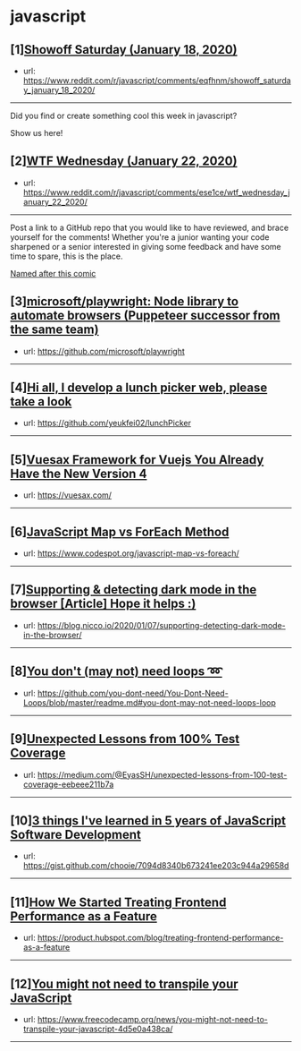 # javascript
## [1][Showoff Saturday (January 18, 2020)](https://www.reddit.com/r/javascript/comments/eqfhnm/showoff_saturday_january_18_2020/)
- url: https://www.reddit.com/r/javascript/comments/eqfhnm/showoff_saturday_january_18_2020/
---
Did you find or create something cool this week in javascript? 

Show us here!
## [2][WTF Wednesday (January 22, 2020)](https://www.reddit.com/r/javascript/comments/ese1ce/wtf_wednesday_january_22_2020/)
- url: https://www.reddit.com/r/javascript/comments/ese1ce/wtf_wednesday_january_22_2020/
---
Post a link to a GitHub repo that you would like to have reviewed, and brace yourself for the comments!
Whether you're a junior wanting your code sharpened or a senior interested in giving some feedback and have some time to spare, 
this is the place.

[Named after this comic](https://davidwalsh.name/demo/code-review.png)
## [3][microsoft/playwright: Node library to automate browsers (Puppeteer successor from the same team)](https://www.reddit.com/r/javascript/comments/esj2m6/microsoftplaywright_node_library_to_automate/)
- url: https://github.com/microsoft/playwright
---

## [4][Hi all, I develop a lunch picker web, please take a look](https://www.reddit.com/r/javascript/comments/esszq5/hi_all_i_develop_a_lunch_picker_web_please_take_a/)
- url: https://github.com/yeukfei02/lunchPicker
---

## [5][Vuesax Framework for Vuejs You Already Have the New Version 4](https://www.reddit.com/r/javascript/comments/essed7/vuesax_framework_for_vuejs_you_already_have_the/)
- url: https://vuesax.com/
---

## [6][JavaScript Map vs ForEach Method](https://www.reddit.com/r/javascript/comments/esrauk/javascript_map_vs_foreach_method/)
- url: https://www.codespot.org/javascript-map-vs-foreach/
---

## [7][Supporting &amp; detecting dark mode in the browser [Article] Hope it helps :)](https://www.reddit.com/r/javascript/comments/esra3u/supporting_detecting_dark_mode_in_the_browser/)
- url: https://blog.nicco.io/2020/01/07/supporting-detecting-dark-mode-in-the-browser/
---

## [8][You don't (may not) need loops ➿](https://www.reddit.com/r/javascript/comments/esr5j2/you_dont_may_not_need_loops/)
- url: https://github.com/you-dont-need/You-Dont-Need-Loops/blob/master/readme.md#you-dont-may-not-need-loops-loop
---

## [9][Unexpected Lessons from 100% Test Coverage](https://www.reddit.com/r/javascript/comments/esnz08/unexpected_lessons_from_100_test_coverage/)
- url: https://medium.com/@EyasSH/unexpected-lessons-from-100-test-coverage-eebeee211b7a
---

## [10][3 things I've learned in 5 years of JavaScript Software Development](https://www.reddit.com/r/javascript/comments/es6uix/3_things_ive_learned_in_5_years_of_javascript/)
- url: https://gist.github.com/chooie/7094d8340b673241ee203c944a29658d
---

## [11][How We Started Treating Frontend Performance as a Feature](https://www.reddit.com/r/javascript/comments/esjci4/how_we_started_treating_frontend_performance_as_a/)
- url: https://product.hubspot.com/blog/treating-frontend-performance-as-a-feature
---

## [12][You might not need to transpile your JavaScript](https://www.reddit.com/r/javascript/comments/esrn4l/you_might_not_need_to_transpile_your_javascript/)
- url: https://www.freecodecamp.org/news/you-might-not-need-to-transpile-your-javascript-4d5e0a438ca/
---

